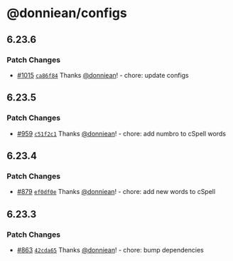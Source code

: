 # @donniean/configs

## 6.23.6

### Patch Changes

- [#1015](https://github.com/donniean/configs/pull/1015) [`ca86f84`](https://github.com/donniean/configs/commit/ca86f849c96a67bf22b8213397e7febee59f528b) Thanks [@donniean](https://github.com/donniean)! - chore: update configs

## 6.23.5

### Patch Changes

- [#959](https://github.com/donniean/configs/pull/959) [`c51f2c1`](https://github.com/donniean/configs/commit/c51f2c12dfce059043a57554fa4307aef67b607e) Thanks [@donniean](https://github.com/donniean)! - chore: add numbro to cSpell words

## 6.23.4

### Patch Changes

- [#879](https://github.com/donniean/configs/pull/879) [`ef0df0e`](https://github.com/donniean/configs/commit/ef0df0ee516b2da0e52db8dcb3cc69b47eb33922) Thanks [@donniean](https://github.com/donniean)! - chore: add new words to cSpell

## 6.23.3

### Patch Changes

- [#863](https://github.com/donniean/configs/pull/863) [`42cda65`](https://github.com/donniean/configs/commit/42cda652153fab934f82a772e9fe1971fcc7c854) Thanks [@donniean](https://github.com/donniean)! - chore: bump dependencies
